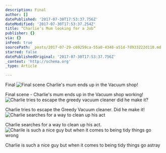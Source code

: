 ```yaml
---
description: Final
author: []
datePublished: '2017-07-30T17:53:37.756Z'
dateModified: '2017-07-30T17:53:37.254Z'
title: “Charlie’s Mum looking for a Job”
publisher: {}
via: {}
inFeed: true
sourcePath: _posts/2017-07-29-c69259ca-55a0-4348-a51d-7d933222d110.md
starred: false
datePublishedOriginal: '2017-07-30T17:53:37.756Z'
_context: 'http://schema.org'
_type: Article

---
```

Final
![Final scene Charlie's mum ends up in the Vacuum shop!](https://the-grid-user-content.s3-us-west-2.amazonaws.com/6861166f-5dd4-4af4-82ed-bf6afc4931d9.jpg)

Final scene - Charlie's mum ends up in the Vacuum shop working!
![Charlie tries to escape the greedy vacuum cleaner did he make it?](https://the-grid-user-content.s3-us-west-2.amazonaws.com/d299e85a-e50d-46df-a284-253815f4e061.jpg)

Charlie tries to escape the Greedy Vacuum cleaner. Did he make it!
![Charlie searches for a way to clean up his act](https://the-grid-user-content.s3-us-west-2.amazonaws.com/eb11b523-86cc-4a38-a14c-e0470b0abc57.jpg)

Charlie searches for a way to clean up his act.
![Charile is such a nice guy but when it comes to being tidy things go wrong](https://the-grid-user-content.s3-us-west-2.amazonaws.com/a0912703-6c53-4f86-a86d-3369fa24e64a.jpg)

Charlie is such a nice guy but when it comes to being tidy things go astray